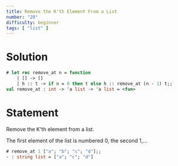 ```yaml
---
title: Remove the K'th Element From a List
number: "20"
difficulty: beginner
tags: [ "list" ]
---
```


# Solution

```ocaml
# let rec remove_at n = function
    | [] -> []
    | h :: t -> if n = 0 then t else h :: remove_at (n - 1) t;;
val remove_at : int -> 'a list -> 'a list = <fun>
```

# Statement

Remove the K'th element from a list.

The first element of the list is numbered 0, the second 1,...

```ocaml
# remove_at 1 ["a"; "b"; "c"; "d"];;
- : string list = ["a"; "c"; "d"]
```
